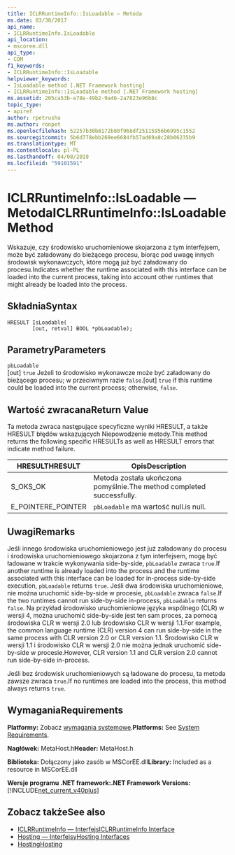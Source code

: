 ```yaml
---
title: ICLRRuntimeInfo::IsLoadable — Metoda
ms.date: 03/30/2017
api_name:
- ICLRRuntimeInfo.IsLoadable
api_location:
- mscoree.dll
api_type:
- COM
f1_keywords:
- ICLRRuntimeInfo::IsLoadable
helpviewer_keywords:
- IsLoadable method [.NET Framework hosting]
- ICLRRuntimeInfo::IsLoadable method [.NET Framework hosting]
ms.assetid: 205ca53b-e78e-49b2-9a46-2a7823e96b8c
topic_type:
- apiref
author: rpetrusha
ms.author: ronpet
ms.openlocfilehash: 52257b30b8172b80f968df25115956b6995c1552
ms.sourcegitcommit: 5b6d778ebb269ee6684fb57ad69a8c28b06235b9
ms.translationtype: MT
ms.contentlocale: pl-PL
ms.lasthandoff: 04/08/2019
ms.locfileid: "59101591"
---
```

# <a name="iclrruntimeinfoisloadable-method"></a><span data-ttu-id="8e5dc-102">ICLRRuntimeInfo::IsLoadable — Metoda</span><span class="sxs-lookup"><span data-stu-id="8e5dc-102">ICLRRuntimeInfo::IsLoadable Method</span></span>
<span data-ttu-id="8e5dc-103">Wskazuje, czy środowisko uruchomieniowe skojarzona z tym interfejsem, może być załadowany do bieżącego procesu, biorąc pod uwagę innych środowisk wykonawczych, które mogą już być załadowany do procesu.</span><span class="sxs-lookup"><span data-stu-id="8e5dc-103">Indicates whether the runtime associated with this interface can be loaded into the current process, taking into account other runtimes that might already be loaded into the process.</span></span>  
  
## <a name="syntax"></a><span data-ttu-id="8e5dc-104">Składnia</span><span class="sxs-lookup"><span data-stu-id="8e5dc-104">Syntax</span></span>  
  
```  
HRESULT IsLoadable(  
        [out, retval] BOOL *pbLoadable);  
```  
  
## <a name="parameters"></a><span data-ttu-id="8e5dc-105">Parametry</span><span class="sxs-lookup"><span data-stu-id="8e5dc-105">Parameters</span></span>  
 `pbLoadable`  
 <span data-ttu-id="8e5dc-106">[out] `true` Jeżeli to środowisko wykonawcze może być załadowany do bieżącego procesu; w przeciwnym razie `false`.</span><span class="sxs-lookup"><span data-stu-id="8e5dc-106">[out] `true` if this runtime could be loaded into the current process; otherwise, `false`.</span></span>  
  
## <a name="return-value"></a><span data-ttu-id="8e5dc-107">Wartość zwracana</span><span class="sxs-lookup"><span data-stu-id="8e5dc-107">Return Value</span></span>  
 <span data-ttu-id="8e5dc-108">Ta metoda zwraca następujące specyficzne wyniki HRESULT, a także HRESULT błędów wskazujących Niepowodzenie metody.</span><span class="sxs-lookup"><span data-stu-id="8e5dc-108">This method returns the following specific HRESULTs as well as HRESULT errors that indicate method failure.</span></span>  
  
|<span data-ttu-id="8e5dc-109">HRESULT</span><span class="sxs-lookup"><span data-stu-id="8e5dc-109">HRESULT</span></span>|<span data-ttu-id="8e5dc-110">Opis</span><span class="sxs-lookup"><span data-stu-id="8e5dc-110">Description</span></span>|  
|-------------|-----------------|  
|<span data-ttu-id="8e5dc-111">S_OK</span><span class="sxs-lookup"><span data-stu-id="8e5dc-111">S_OK</span></span>|<span data-ttu-id="8e5dc-112">Metoda została ukończona pomyślnie.</span><span class="sxs-lookup"><span data-stu-id="8e5dc-112">The method completed successfully.</span></span>|  
|<span data-ttu-id="8e5dc-113">E_POINTER</span><span class="sxs-lookup"><span data-stu-id="8e5dc-113">E_POINTER</span></span>|`pbLoadable` <span data-ttu-id="8e5dc-114">ma wartość null.</span><span class="sxs-lookup"><span data-stu-id="8e5dc-114">is null.</span></span>|  
  
## <a name="remarks"></a><span data-ttu-id="8e5dc-115">Uwagi</span><span class="sxs-lookup"><span data-stu-id="8e5dc-115">Remarks</span></span>  
 <span data-ttu-id="8e5dc-116">Jeśli innego środowiska uruchomieniowego jest już załadowany do procesu i środowiska uruchomieniowego skojarzona z tym interfejsem, mogą być ładowane w trakcie wykonywania side-by-side, `pbLoadable` zwraca `true`.</span><span class="sxs-lookup"><span data-stu-id="8e5dc-116">If another runtime is already loaded into the process and the runtime associated with this interface can be loaded for in-process side-by-side execution, `pbLoadable` returns `true`.</span></span> <span data-ttu-id="8e5dc-117">Jeśli dwa środowiska uruchomieniowe, nie można uruchomić side-by-side w procesie, `pbLoadable` zwraca `false`.</span><span class="sxs-lookup"><span data-stu-id="8e5dc-117">If the two runtimes cannot run side-by-side in-process, `pbLoadable` returns `false`.</span></span> <span data-ttu-id="8e5dc-118">Na przykład środowisko uruchomieniowe języka wspólnego (CLR) w wersji 4, można uruchomić side-by-side jest ten sam proces, za pomocą środowiska CLR w wersji 2.0 lub środowisko CLR w wersji 1.1.</span><span class="sxs-lookup"><span data-stu-id="8e5dc-118">For example, the common language runtime (CLR) version 4 can run side-by-side in the same process with CLR version 2.0 or CLR version 1.1.</span></span> <span data-ttu-id="8e5dc-119">Środowisko CLR w wersji 1.1 i środowisko CLR w wersji 2.0 nie można jednak uruchomić side-by-side w procesie.</span><span class="sxs-lookup"><span data-stu-id="8e5dc-119">However, CLR version 1.1 and CLR version 2.0 cannot run side-by-side in-process.</span></span>  
  
 <span data-ttu-id="8e5dc-120">Jeśli bez środowisk uruchomieniowych są ładowane do procesu, ta metoda zawsze zwraca `true`.</span><span class="sxs-lookup"><span data-stu-id="8e5dc-120">If no runtimes are loaded into the process, this method always returns `true`.</span></span>  
  
## <a name="requirements"></a><span data-ttu-id="8e5dc-121">Wymagania</span><span class="sxs-lookup"><span data-stu-id="8e5dc-121">Requirements</span></span>  
 <span data-ttu-id="8e5dc-122">**Platformy:** Zobacz [wymagania systemowe](../../../../docs/framework/get-started/system-requirements.md).</span><span class="sxs-lookup"><span data-stu-id="8e5dc-122">**Platforms:** See [System Requirements](../../../../docs/framework/get-started/system-requirements.md).</span></span>  
  
 <span data-ttu-id="8e5dc-123">**Nagłówek:** MetaHost.h</span><span class="sxs-lookup"><span data-stu-id="8e5dc-123">**Header:** MetaHost.h</span></span>  
  
 <span data-ttu-id="8e5dc-124">**Biblioteka:** Dołączony jako zasób w MSCorEE.dll</span><span class="sxs-lookup"><span data-stu-id="8e5dc-124">**Library:** Included as a resource in MSCorEE.dll</span></span>  
  
 **<span data-ttu-id="8e5dc-125">Wersje programu .NET framework:</span><span class="sxs-lookup"><span data-stu-id="8e5dc-125">.NET Framework Versions:</span></span>** [!INCLUDE[net_current_v40plus](../../../../includes/net-current-v40plus-md.md)]  
  
## <a name="see-also"></a><span data-ttu-id="8e5dc-126">Zobacz także</span><span class="sxs-lookup"><span data-stu-id="8e5dc-126">See also</span></span>

- [<span data-ttu-id="8e5dc-127">ICLRRuntimeInfo — Interfejs</span><span class="sxs-lookup"><span data-stu-id="8e5dc-127">ICLRRuntimeInfo Interface</span></span>](../../../../docs/framework/unmanaged-api/hosting/iclrruntimeinfo-interface.md)
- [<span data-ttu-id="8e5dc-128">Hosting — Interfejsy</span><span class="sxs-lookup"><span data-stu-id="8e5dc-128">Hosting Interfaces</span></span>](../../../../docs/framework/unmanaged-api/hosting/hosting-interfaces.md)
- [<span data-ttu-id="8e5dc-129">Hosting</span><span class="sxs-lookup"><span data-stu-id="8e5dc-129">Hosting</span></span>](../../../../docs/framework/unmanaged-api/hosting/index.md)
